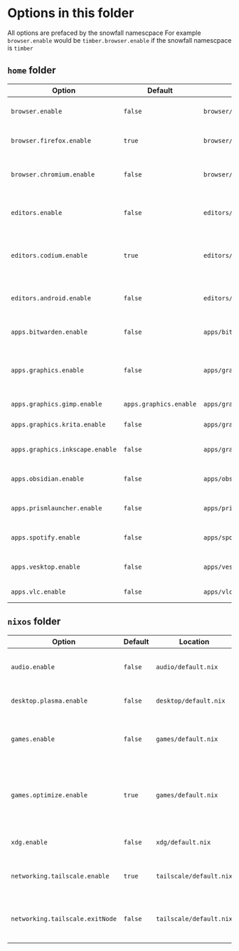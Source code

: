 # Options in this folder

All options are prefaced by the snowfall namescpace
For example `browser.enable` would be `timber.browser.enable` if the snowfall namescpace is `timber`

## `home` folder
| Option                          | Default                | Location                         | Explanation                                     |
|---------------------------------|------------------------|----------------------------------|-------------------------------------------------|
| `browser.enable`                | `false`                | `browser/default.nix`            | Whether to enable browser                       |
| `browser.firefox.enable`        | `true`                 | `browser/default.nix`            | Whether to enable firefox                       |
| `browser.chromium.enable`       | `false`                | `browser/default.nix`            | Whether to enable ungoogled chromium            |
| `editors.enable`                | `false`                | `editors/default.nix`            | Whether to enable graphical editors             |
| `editors.codium.enable`         | `true`                 | `editors/default.nix`            | Whether to enable vscodium with some extensions |
| `editors.android.enable`        | `false`                | `editors/default.nix`            | Whether to enable android studio                |
| `apps.bitwarden.enable`         | `false`                | `apps/bitwarden/default.nix`     | Whether to install Bitwarden                    |
| `apps.graphics.enable`          | `false`                | `apps/graphics/default.nix`      | Whether to install graphics apps (GIMP)         |
| `apps.graphics.gimp.enable`     | `apps.graphics.enable` | `apps/graphics/default.nix`      | Whether to install GIMP                         |
| `apps.graphics.krita.enable`    | `false`                | `apps/graphics/default.nix`      | Whether to install Krita                        |
| `apps.graphics.inkscape.enable` | `false`                | `apps/graphics/default.nix`      | Whether to install Inkscape                     |
| `apps.obsidian.enable`          | `false`                | `apps/obsidian/default.nix`      | Whether to install obsidian                     |
| `apps.prismlauncher.enable`     | `false`                | `apps/prismlauncher/default.nix` | Whether to install prism launcher               |
| `apps.spotify.enable`           | `false`                | `apps/spotify/default.nix`       | Whether to install spotify                      |
| `apps.vesktop.enable`           | `false`                | `apps/vesktop/default.nix`       | Whether to install vesktop                      |
| `apps.vlc.enable`               | `false`                | `apps/vlc/default.nix`           | Whether to install vlc                          |


## `nixos` folder
| Option                          | Default | Location                | Explanation                                                    |
|---------------------------------|---------|-------------------------|----------------------------------------------------------------|
| `audio.enable`                  | `false` | `audio/default.nix`     | Whether to enable the pipewire service                         |
| `desktop.plasma.enable`         | `false` | `desktop/default.nix`   | Whether to use KDE plasma 6                                    |
| `games.enable`                  | `false` | `games/default.nix`     | Whether to enable some gaming stuff, like Steam and Proton     |
| `games.optimize.enable`         | `true`  | `games/default.nix`     | Whether to enable kernel optimizations that the steam deck has |
| `xdg.enable`                    | `false` | `xdg/default.nix`       | Whether to enable xdg-open                                     |
| `networking.tailscale.enable`   | `true`  | `tailscale/default.nix` | Whether to enable the tailscale service                        |
| `networking.tailscale.exitNode` | `false` | `tailscale/default.nix` | Whether to make the device a tailscale exit node               |